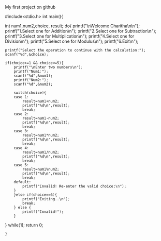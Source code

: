 My first project on github

#include<stdio.h>
int main(){

 int num1,num2,choice, result;
 do{
    printf("\nWelcome Charitha\n\n");
    printf("1.Select one for Addition\n");
    printf("2.Select one for Subtraction\n");
    printf("3.Select one for Multiplication\n");
    printf("4.Select one for Division\n");
    printf("5.Select one for Modulus\n");
    printf("6.Exit\n");

    printf("Select the operation to continue with the calculation:");
    scanf("%d",&choice);

    if(choice>=1 && choice<=5){
        printf("\nEnter two numbers\n");
        printf("Num1:");
        scanf("%d",&num1);
        printf("Num2:");
        scanf("%d",&num2);

        switch(choice){
        case 1:
            result=num1+num2;
            printf("%d\n",result);
            break;
        case 2:
            result=num1-num2;
            printf("%d\n",result);
            break;
        case 3:
            result=num1*num2;
            printf("%d\n",result);
            break;
        case 4:
            result=num1/num2;
            printf("%d\n",result);
            break;
        case 5:
            result=num1%num2;
            printf("%d\n",result);
            break;
        default:
            printf("Invalid! Re-enter the valid choice:\n");
        }
        }else if(choice==6){
            printf("Exiting..\n");
            break;
        } else {
            printf("Invalid!");
        }
 }
 while(1);
        return 0;

    }

